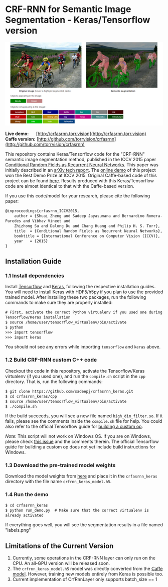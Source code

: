 # CRF-RNN for Semantic Image Segmentation - Keras/Tensorflow version
![sample](sample.png)

<b>Live demo:</b> &nbsp;&nbsp;&nbsp;&nbsp; [http://crfasrnn.torr.vision](http://crfasrnn.torr.vision) <br/>
<b>Caffe version:</b> [http://github.com/torrvision/crfasrnn](http://github.com/torrvision/crfasrnn)<br/>

This repository contains Keras/Tensorflow code for the "CRF-RNN" semantic image segmentation method, published in the ICCV 2015 paper [Conditional Random Fields as Recurrent Neural Networks](http://www.robots.ox.ac.uk/~szheng/papers/CRFasRNN.pdf). This paper was initially described in an [arXiv tech report](http://arxiv.org/abs/1502.03240). The [online demo](http://crfasrnn.torr.vision) of this project won the Best Demo Prize at ICCV 2015. Original Caffe-based code of this project can be found [here](https://github.com/torrvision/crfasrnn). Results produced with this Keras/Tensorflow code are almost identical to that with the Caffe-based version.

If you use this code/model for your research, please cite the following paper:
```
@inproceedings{crfasrnn_ICCV2015,
    author = {Shuai Zheng and Sadeep Jayasumana and Bernardino Romera-Paredes and Vibhav Vineet and
    Zhizhong Su and Dalong Du and Chang Huang and Philip H. S. Torr},
    title  = {Conditional Random Fields as Recurrent Neural Networks},
    booktitle = {International Conference on Computer Vision (ICCV)},
    year   = {2015}
}
```

## Installation Guide

### 1.1  Install dependencies

Install [Tensorflow](https://www.tensorflow.org/install/) and [Keras](https://keras.io/#installation), following the respective installation guides. You will need to install Keras with HDF5/h5py if you plan to use the provided trained model. After installing these two packages, run the following commands to make sure they are properly installed:
```
# First, activate the correct Python virtualenv if you used one during Tensorflow/Keras installation
$ source /home/user/tensorflow_virtualenv/bin/activate  
$ python
>>> import tensorflow
>>> import keras
```
You should not see any errors while importing `tensorflow` and `keras` above.

### 1.2  Build CRF-RNN custom C++ code

Checkout the code in this repository, activate the Tensorflow/Keras virtualenv (if you used one), and run the `compile.sh` script in the `cpp` directory. That is, run the following commands:
```
$ git clone https://github.com/sadeepj/crfasrnn_keras.git
$ cd crfasrnn_keras/cpp
$ source /home/user/tensorflow_virtualenv/bin/activate
$ ./compile.sh
``` 
If the build succeeds, you will see a new file named `high_dim_filter.so`. If it fails, please see the comments inside the `compile.sh` file for help. You could also refer to the official Tensorflow guide for [building a custom op](https://www.tensorflow.org/extend/adding_an_op#build_the_op_library).

*Note*: This script will not work on Windows OS. If you are on Windows, please check [this issue](https://github.com/tensorflow/models/issues/1103) and the comments therein. The official Tensorflow guide for building a custom op does not yet include build instructions for Windows.

### 1.3  Download the pre-trained model weights

Download the model weights from [here](https://goo.gl/ciEYZi) and place it in the `crfasrnn_keras` directory with the file name `crfrnn_keras_model.h5`.

### 1.4  Run the demo
```
$ cd crfasrnn_keras
$ python run_demo.py  # Make sure that the correct virtualenv is already activated
```
If everything goes well, you will see the segmentation results in a file named "labels.png"


## Limitations of the Current Version
1. Currently, some operations in the CRF-RNN layer can only run on the CPU. An all-GPU version will be released soon.
2. The `crfrnn_keras_model.h5` model was directly converted from the [Caffe model](https://github.com/torrvision/crfasrnn). However, training new models entirely from Keras is possible too.
3. Current implementation of CrfRnnLayer only supports batch_size == 1
 
 
 
 
 
 
 
 
 
 
 
 
 
 
 
 
 
 
 
 
 
 
 
 
 
 
 
 
 
 
 
 
 
 
 
 
 
 
 
 
 
 
 
 
 
 
 
 
 
 
 
 
 
 
 
 
 
 
 
 
 
 
 
 
 
 
 
 
 
 
 
 
 
 
 
 
 
 
 
 
 
 
 
 
 
 
 
 
 
 
 
 
 
 
 
 
 
 
 
 
 
 
 
 
 
 
 
 
 
 
 
 
 
 
 
 
 
 
 
 
 
 
 
 
 
 
 
 
 
 
 
 
 
 
 
 
 
 
 
 
 
 
 
 
 
 
 
 
 
 
 
 
 
 
 
 
 
 
 
 
 
 
 
 
 
 
 
 
 
 
 
 
 
 
 
 
 
 
 
 
 
 
 
 
 
 
 
 
 
 
 
 
 
 
 
 
 
 
 
 
 
 
 
 
 
 
 
 
 
 
 
 
 
 
 
 
 
 
 
 
 
 
 
 
 
 
 
 
 
 
 
 
 
 
 
 
 
 
 
 
 
 
 
 
 
 
 
 
 
 
 
 
 
 
 
 
 
 
 
 
 
 
 
 
 
 
 
 
 
 
 
